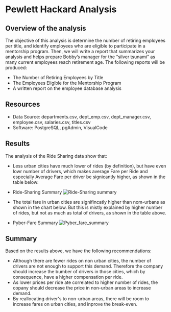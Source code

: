 # Pewlett Hackard Analysis

## Overview of the analysis
The objective of this analysis is determine the number of retiring employees per title, and identify employees who are eligible to participate in a mentorship program. Then, we will write a report that summarizes your analysis and helps prepare Bobby’s manager for the “silver tsunami” as many current employees reach retirement age.  The following reports will be produced:

- The Number of Retiring Employees by Title
- The Employees Eligible for the Mentorship Program
- A written report on the employee database analysis
  
## Resources
- Data Source: departments.csv, dept_emp.csv, dept_manager.csv, employee.csv, salaries.csv, titles.csv
- Software: PostgreSQL, pgAdmin, VisualCode

## Results
The analysis of the Ride Sharing data show that:
  - Less urban cities have much lower of rides (by definition), but have even lowr number of drivers, which makes average Fare per Ride and especially Average Fare per driver be signicantly higher, as shown in the table below:
  
- Ride-Sharing Summary
![Ride-Sharing summary](/analysis/Ride_Sharing_DF.png)
  
 -  The total fare in urban cities are signifincatly higher than nom-urbans as shown in the chart below.  But this is mistly explained by higher number of rides, but not as much as total of drivers, as shown in the table above.
 
- Pyber-Fare Summary
![Pyber_fare_summary](/analysis/PyBer_fare_summary.png) 
 
## Summary

Based on the results above, we have the following recommendations:

  - Although there are fewer rides on non urban cities, the number of drivers are not enough to support this demand.  Therefore the company should increase the bumber of drivers in those cities, which by consequence, have a higher compensation per ride.
  - As lower prices per ride ate correlated to higher number of rides, the copany should decrease the price in non-urban areas to increase demand.
  - By reallocating driver's to non-urban areas, there will be room to increase fares on urban cities, and inprove the break-even.
